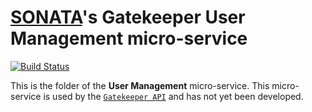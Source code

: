 # [SONATA](http://www.sonata-nfv.eu)'s Gatekeeper User Management micro-service
[![Build Status](http://jenkins.sonata-nfv.eu/buildStatus/icon?job=son-gkeeper)](http://jenkins.sonata-nfv.eu/job/son-gkeeper)

This is the folder of the **User Management** micro-service. This micro-service is used by the [`Gatekeeper API`](https://github.com/sonata-nfv/son-gkeeper/son-gtkapi) and has not yet been developed.
